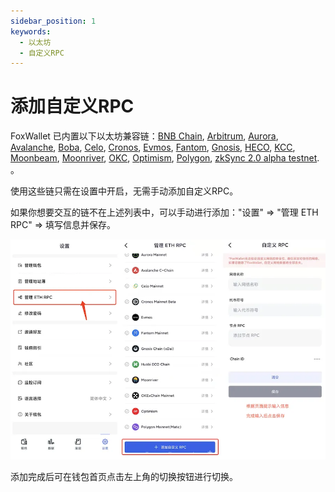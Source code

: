 ```yaml
---
sidebar_position: 1
keywords:
  - 以太坊
  - 自定义RPC
---
```


# 添加自定义RPC
FoxWallet 已内置以下以太坊兼容链：[BNB Chain](./bsc.md), [Arbitrum](./arbitrum.md), [Aurora](./aurora.md), [Avalanche](./avalanche.md), [Boba](./boba.md), [Celo](./celo.md), [Cronos](./cronos.md), [Evmos](./evmos.md), [Fantom](./fantom.md), [Gnosis](./gnosis.md), [HECO](./heco.md), [KCC](./kcc.md), [Moonbeam](./moonbeam.md), [Moonriver](./moonriver.md), [OKC](./okc.md), [Optimism](./optimism.md), [Polygon](./polygon.md), [zkSync 2.0 alpha testnet](./zksync-v2-alpha-testnet.md). 。 

使用这些链只需在设置中开启，无需手动添加自定义RPC。

如果你想要交互的链不在上述列表中，可以手动进行添加："设置" => "管理 ETH RPC" => 填写信息并保存。

![](../img/add-custom-rpc.webp)

添加完成后可在钱包首页点击左上角的切换按钮进行切换。